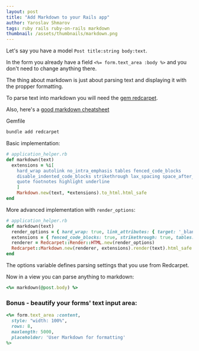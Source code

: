 ```yaml
---
layout: post
title: "Add Markdown to your Rails app"
author: Yaroslav Shmarov
tags: ruby rails ruby-on-rails markdown
thumbnail: /assets/thumbnails/markdown.png
---
```


Let's say you have a model `Post title:string body:text`.

In the form you already have a field `<%= form.text_area :body %>` and you don't need to change anything there.

The thing about markdown is just about parsing text and displaying it with the propper formatting.

To parse text into markdown you will need the [gem redcarpet](https://github.com/vmg/redcarpet).

Also, here's a [good markdown cheatsheet](https://www.markdownguide.org/cheat-sheet/)

Gemfile

```ruby
bundle add redcarpet
```

Basic implementation:

```ruby
# application_helper.rb
def markdown(text)
  extensions = %i[
    hard_wrap autolink no_intra_emphasis tables fenced_code_blocks
    disable_indented_code_blocks strikethrough lax_spacing space_after_headers
    quote footnotes highlight underline
    ]
    Markdown.new(text, *extensions).to_html.html_safe
end
```

More advanced implementation with `render_options`:

```ruby
# application_helper.rb
def markdown(text)
  render_options = { hard_wrap: true, link_attributes: { target: '_blank' } }
  extensions = { fenced_code_blocks: true, strikethrough: true, tables: true, autolink: true }
  renderer = Redcarpet::Render::HTML.new(render_options)
  Redcarpet::Markdown.new(renderer, extensions).render(text).html_safe
end
```

The options variable defines parsing settings that you use from Redcarpet.

Now in a view you can parse anything to markdown:

```ruby
<%= markdown(@post.body) %>
```

### Bonus - beautify your forms' text input area:

```ruby
<%= form.text_area :content, 
  style: "width: 100%", 
  rows: 8, 
  maxlength: 5000, 
  placeholder: 'User Markdown for formatting' 
%>
```
